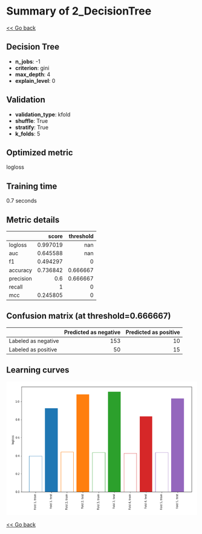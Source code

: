 # Summary of 2_DecisionTree

[<< Go back](../README.md)


## Decision Tree
- **n_jobs**: -1
- **criterion**: gini
- **max_depth**: 4
- **explain_level**: 0

## Validation
 - **validation_type**: kfold
 - **shuffle**: True
 - **stratify**: True
 - **k_folds**: 5

## Optimized metric
logloss

## Training time

0.7 seconds

## Metric details
|           |    score |   threshold |
|:----------|---------:|------------:|
| logloss   | 0.997019 |  nan        |
| auc       | 0.645588 |  nan        |
| f1        | 0.494297 |    0        |
| accuracy  | 0.736842 |    0.666667 |
| precision | 0.6      |    0.666667 |
| recall    | 1        |    0        |
| mcc       | 0.245805 |    0        |


## Confusion matrix (at threshold=0.666667)
|                     |   Predicted as negative |   Predicted as positive |
|:--------------------|------------------------:|------------------------:|
| Labeled as negative |                     153 |                      10 |
| Labeled as positive |                      50 |                      15 |

## Learning curves
![Learning curves](learning_curves.png)

[<< Go back](../README.md)
